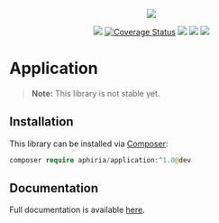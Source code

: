 <p align="center"><a href="https://www.aphiria.com" target="_blank" title="Aphiria"><img src="https://www.aphiria.com/images/aphiria-logo.svg"></a></p>

<p align="center">
<a href="https://github.com/aphiria/application/actions"><img src="https://github.com/aphiria/application/workflows/ci/badge.svg"></a>
<a href='https://coveralls.io/github/aphiria/application?branch=0.x'><img src='https://coveralls.io/repos/github/aphiria/application/badge.svg?branch=0.x' alt='Coverage Status' /></a>
<a href="https://packagist.org/packages/aphiria/application"><img src="https://poser.pugx.org/aphiria/application/v/stable.svg"></a>
<a href="https://packagist.org/packages/aphiria/application"><img src="https://poser.pugx.org/aphiria/application/v/unstable.svg"></a>
<a href="https://packagist.org/packages/aphiria/application"><img src="https://poser.pugx.org/aphiria/application/license.svg"></a>
</p>

# Application

> **Note:** This library is not stable yet.

## Installation

This library can be installed via [Composer](https://getcomposer.org/download/):

```php
composer require aphiria/application:^1.0@dev
```

## Documentation

Full documentation is available <a href="https://www.aphiria.com/docs/0.x/application-builders.html" target="_blank">here</a>.
